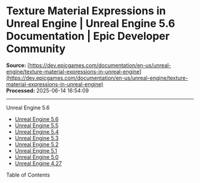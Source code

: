 # Texture Material Expressions in Unreal Engine | Unreal Engine 5.6 Documentation | Epic Developer Community

**Source:** [https://dev.epicgames.com/documentation/en-us/unreal-engine/texture-material-expressions-in-unreal-engine](https://dev.epicgames.com/documentation/en-us/unreal-engine/texture-material-expressions-in-unreal-engine)  
**Processed:** 2025-06-14 16:54:09

---

Unreal Engine 5.6

-   [Unreal Engine 5.6](/documentation/en-us/unreal-engine?application_version=5.6)
-   [Unreal Engine 5.5](/documentation/en-us/unreal-engine?application_version=5.5)
-   [Unreal Engine 5.4](/documentation/en-us/unreal-engine?application_version=5.4)
-   [Unreal Engine 5.3](/documentation/en-us/unreal-engine?application_version=5.3)
-   [Unreal Engine 5.2](/documentation/en-us/unreal-engine?application_version=5.2)
-   [Unreal Engine 5.1](/documentation/en-us/unreal-engine?application_version=5.1)
-   [Unreal Engine 5.0](/documentation/en-us/unreal-engine?application_version=5.0)
-   [Unreal Engine 4.27](/documentation/en-us/unreal-engine?application_version=4.27)

Table of Contents